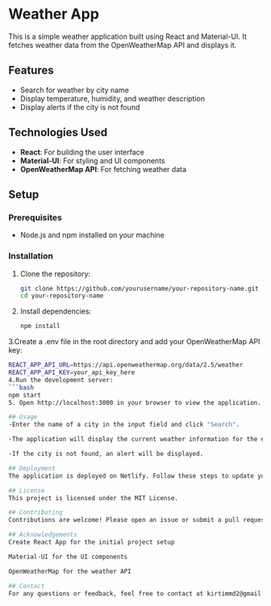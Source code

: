 # Weather App

This is a simple weather application built using React and Material-UI. It fetches weather data from the OpenWeatherMap API and displays it.

## Features
- Search for weather by city name
- Display temperature, humidity, and weather description
- Display alerts if the city is not found

## Technologies Used
- **React**: For building the user interface
- **Material-UI**: For styling and UI components
- **OpenWeatherMap API**: For fetching weather data

## Setup

### Prerequisites
- Node.js and npm installed on your machine

### Installation
1. Clone the repository:
   ```bash
   git clone https://github.com/yourusername/your-repository-name.git
   cd your-repository-name
2. Install dependencies:
   ```bash
   npm install
3.Create a .env file in the root directory and add your OpenWeatherMap API key:
   ```bash
  REACT_APP_API_URL=https://api.openweathermap.org/data/2.5/weather
  REACT_APP_API_KEY=your_api_key_here
4.Run the development server:
   ```bash
  npm start
5. Open http://localhost:3000 in your browser to view the application.

## Usage
  -Enter the name of a city in the input field and click "Search".
  
  -The application will display the current weather information for the entered city.
  
  -If the city is not found, an alert will be displayed.

## Deployment
The application is deployed on Netlify. Follow these steps to update your deployed site:

## License
This project is licensed under the MIT License.

## Contributing
Contributions are welcome! Please open an issue or submit a pull request for any improvements or bug fixes.

## Acknowledgements
Create React App for the initial project setup

Material-UI for the UI components

OpenWeatherMap for the weather API

## Contact
For any questions or feedback, feel free to contact at kirtimmd2@gmail.com.


